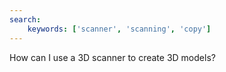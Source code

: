 ```yaml
---
search:
    keywords: ['scanner', 'scanning', 'copy']
---
```

How can I use a 3D scanner to create 3D models?
